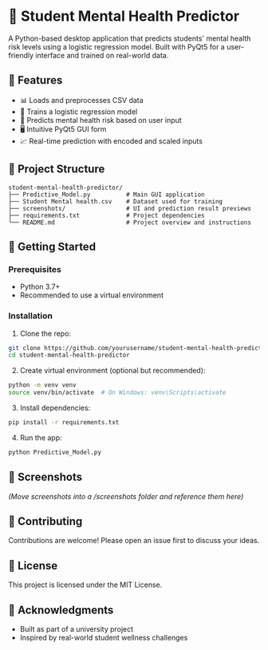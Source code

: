 
# 🧠 Student Mental Health Predictor

A Python-based desktop application that predicts students' mental health risk levels using a logistic regression model. Built with PyQt5 for a user-friendly interface and trained on real-world data.

## 🚀 Features

- 📊 Loads and preprocesses CSV data
- 🤖 Trains a logistic regression model
- 🧠 Predicts mental health risk based on user input
- 🖥️ Intuitive PyQt5 GUI form
- 📈 Real-time prediction with encoded and scaled inputs

## 📂 Project Structure

```
student-mental-health-predictor/
├── Predictive_Model.py          # Main GUI application
├── Student Mental health.csv    # Dataset used for training
├── screenshots/                 # UI and prediction result previews
├── requirements.txt             # Project dependencies
└── README.md                    # Project overview and instructions
```

## 🧪 Getting Started

### Prerequisites
- Python 3.7+
- Recommended to use a virtual environment

### Installation

1. Clone the repo:
```bash
git clone https://github.com/yourusername/student-mental-health-predictor.git
cd student-mental-health-predictor
```

2. Create virtual environment (optional but recommended):
```bash
python -m venv venv
source venv/bin/activate  # On Windows: venv\Scripts\activate
```

3. Install dependencies:
```bash
pip install -r requirements.txt
```

4. Run the app:
```bash
python Predictive_Model.py
```

## 📸 Screenshots

_(Move screenshots into a /screenshots folder and reference them here)_

## 🤝 Contributing

Contributions are welcome! Please open an issue first to discuss your ideas.

## 📜 License

This project is licensed under the MIT License.

## 🙏 Acknowledgments

- Built as part of a university project
- Inspired by real-world student wellness challenges
